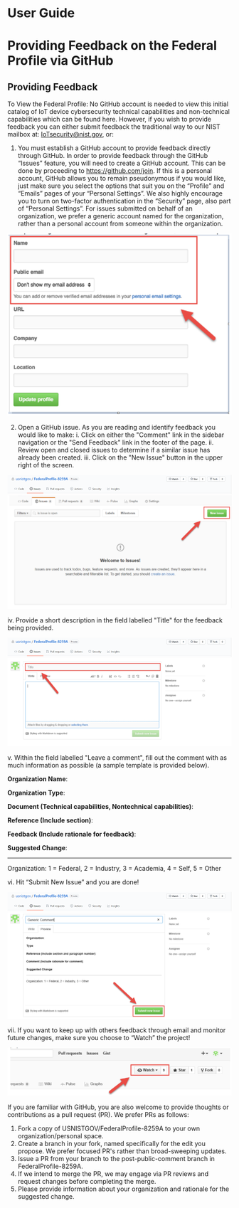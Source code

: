 # User Guide
# Providing Feedback on the Federal Profile via GitHub 

## Providing Feedback

To View the Federal Profile: No GitHub account is needed to view this initial catalog of IoT device cybersecurity technical capabilities and non-technical capabilities which can be found here.  However, if you wish to provide feedback you can either submit feedback the traditional way to our NIST mailbox at: IoTsecurity@nist.gov, or:
1.	You must establish a GitHub account to provide feedback directly through GitHub. In order to provide feedback through the GitHub “Issues” feature, you will need to create a GitHub account. 
This can be done by proceeding to https://github.com/join. If this is a personal account, GitHub allows you to remain pseudonymous if you would like, just make sure you select the options that suit you on the “Profile” and “Emails” pages of your “Personal Settings”. We also highly encourage you to turn on two-factor authentication in the “Security” page, also part of “Personal Settings”. For issues submitted on behalf of an organization, we prefer a generic account named for the organization, rather than a personal account from someone within the organization.
<p align="center">
<img src=static/GitHub_NameEmail.png />
</p>

2.	Open a GitHub issue. As you are reading and identify feedback you would like to make:
i.	Click on either the "Comment" link in the sidebar navigation or the "Send Feedback" link in the footer of the page.
ii.	Review open and closed issues to determine if a similar issue has already been created.
iii.	Click on the "New Issue" button in the upper right of the screen.
<p align="center">
<img src="GitHub_Repo.png" />
<img src="GitHub_Repo2.png" />
</p>

iv.	Provide a short description in the field labelled "Title" for the feedback being provided.
<p align="center">
<img src="GitHub_Repo.png" />
<img src="GitHub_Issue.png" />
</p>

v.	Within the field labelled "Leave a comment", fill out the comment with as much information as possible (a sample template is provided below).

**Organization Name**:

**Organization Type**:
 
**Document (Technical capabilities, Nontechnical capabilities)**:

**Reference (Include section)**:

**Feedback (Include rationale for feedback)**:

**Suggested Change**:

 ---

 Organization: 1 = Federal, 2 = Industry, 3 = Academia, 4 = Self, 5 = Other
 
vi.	Hit “Submit New Issue” and you are done!
<p align="center">
<img src="GitHub_Repo.png" />
<img src="GitHub_Issue2.png" />
</p>
  
vii.	If you want to keep up with others feedback through email and monitor future changes, make sure you choose to “Watch” the project!
<p align="center">
<img src="GitHub_Watch.png" />
</p>
 
If you are familiar with GitHub, you are also welcome to provide thoughts or contributions as a pull request (PR). We prefer PRs as follows:

1.	Fork a copy of USNISTGOV/FederalProfile-8259A to your own organization/personal space.
2.	Create a branch in your fork, named specifically for the edit you propose. We prefer focused PR's rather than broad-sweeping updates.
3.	Issue a PR from your branch to the post-public-comment branch in FederalProfile-8259A.
4.	If we intend to merge the PR, we may engage via PR reviews and request changes before completing the merge.
5.	Please provide information about your organization and rationale for the suggested change.
